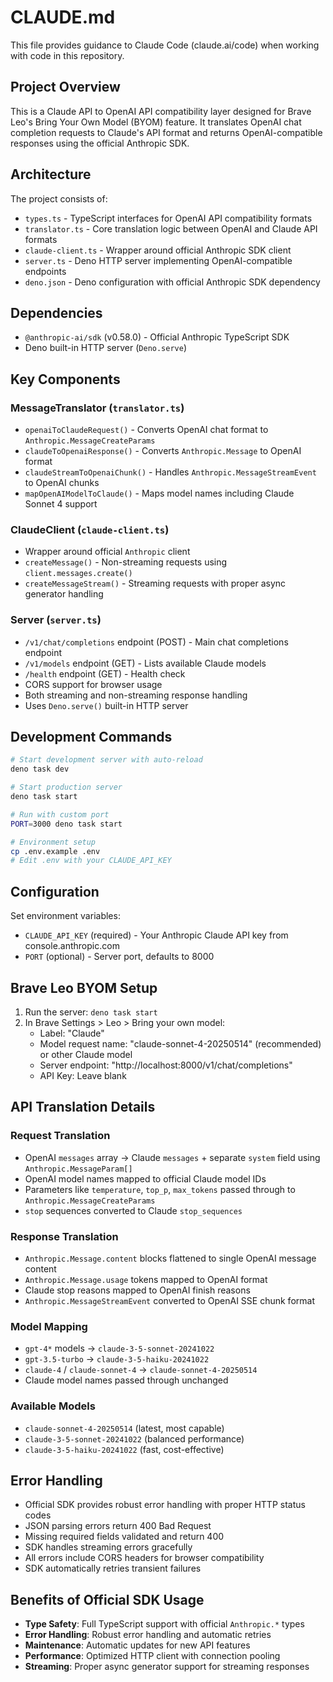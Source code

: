 # CLAUDE.md

This file provides guidance to Claude Code (claude.ai/code) when working with code in this repository.

## Project Overview

This is a Claude API to OpenAI API compatibility layer designed for Brave Leo's Bring Your Own Model (BYOM) feature. It translates OpenAI chat completion requests to Claude's API format and returns OpenAI-compatible responses using the official Anthropic SDK.

## Architecture

The project consists of:
- `types.ts` - TypeScript interfaces for OpenAI API compatibility formats
- `translator.ts` - Core translation logic between OpenAI and Claude API formats  
- `claude-client.ts` - Wrapper around official Anthropic SDK client
- `server.ts` - Deno HTTP server implementing OpenAI-compatible endpoints
- `deno.json` - Deno configuration with official Anthropic SDK dependency

## Dependencies

- `@anthropic-ai/sdk` (v0.58.0) - Official Anthropic TypeScript SDK
- Deno built-in HTTP server (`Deno.serve`)

## Key Components

### MessageTranslator (`translator.ts`)
- `openaiToClaudeRequest()` - Converts OpenAI chat format to `Anthropic.MessageCreateParams`
- `claudeToOpenaiResponse()` - Converts `Anthropic.Message` to OpenAI format
- `claudeStreamToOpenaiChunk()` - Handles `Anthropic.MessageStreamEvent` to OpenAI chunks
- `mapOpenAIModelToClaude()` - Maps model names including Claude Sonnet 4 support

### ClaudeClient (`claude-client.ts`) 
- Wrapper around official `Anthropic` client
- `createMessage()` - Non-streaming requests using `client.messages.create()`
- `createMessageStream()` - Streaming requests with proper async generator handling

### Server (`server.ts`)
- `/v1/chat/completions` endpoint (POST) - Main chat completions endpoint
- `/v1/models` endpoint (GET) - Lists available Claude models
- `/health` endpoint (GET) - Health check
- CORS support for browser usage
- Both streaming and non-streaming response handling
- Uses `Deno.serve()` built-in HTTP server

## Development Commands

```bash
# Start development server with auto-reload
deno task dev

# Start production server  
deno task start

# Run with custom port
PORT=3000 deno task start

# Environment setup
cp .env.example .env
# Edit .env with your CLAUDE_API_KEY
```

## Configuration

Set environment variables:
- `CLAUDE_API_KEY` (required) - Your Anthropic Claude API key from console.anthropic.com
- `PORT` (optional) - Server port, defaults to 8000

## Brave Leo BYOM Setup

1. Run the server: `deno task start`
2. In Brave Settings > Leo > Bring your own model:
   - Label: "Claude"  
   - Model request name: "claude-sonnet-4-20250514" (recommended) or other Claude model
   - Server endpoint: "http://localhost:8000/v1/chat/completions"
   - API Key: Leave blank

## API Translation Details

### Request Translation
- OpenAI `messages` array → Claude `messages` + separate `system` field using `Anthropic.MessageParam[]`
- OpenAI model names mapped to official Claude model IDs
- Parameters like `temperature`, `top_p`, `max_tokens` passed through to `Anthropic.MessageCreateParams`
- `stop` sequences converted to Claude `stop_sequences`

### Response Translation  
- `Anthropic.Message.content` blocks flattened to single OpenAI message content
- `Anthropic.Message.usage` tokens mapped to OpenAI format
- Claude stop reasons mapped to OpenAI finish reasons
- `Anthropic.MessageStreamEvent` converted to OpenAI SSE chunk format

### Model Mapping
- `gpt-4*` models → `claude-3-5-sonnet-20241022`
- `gpt-3.5-turbo` → `claude-3-5-haiku-20241022`
- `claude-4` / `claude-sonnet-4` → `claude-sonnet-4-20250514`
- Claude model names passed through unchanged

### Available Models
- `claude-sonnet-4-20250514` (latest, most capable)
- `claude-3-5-sonnet-20241022` (balanced performance)
- `claude-3-5-haiku-20241022` (fast, cost-effective)

## Error Handling

- Official SDK provides robust error handling with proper HTTP status codes
- JSON parsing errors return 400 Bad Request
- Missing required fields validated and return 400
- SDK handles streaming errors gracefully
- All errors include CORS headers for browser compatibility
- SDK automatically retries transient failures

## Benefits of Official SDK Usage

- **Type Safety**: Full TypeScript support with official `Anthropic.*` types
- **Error Handling**: Robust error handling and automatic retries
- **Maintenance**: Automatic updates for new API features
- **Performance**: Optimized HTTP client with connection pooling
- **Streaming**: Proper async generator support for streaming responses